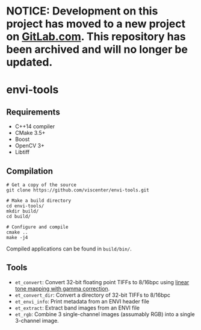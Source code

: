 # NOTICE: Development on this project has moved to a new project on [GitLab.com](https://gitlab.com/educelab/envi-tools). This repository has been archived and will no longer be updated.

# envi-tools

## Requirements
- C++14 compiler
- CMake 3.5+
- Boost
- OpenCV 3+
- Libtiff

## Compilation
```shell
# Get a copy of the source
git clone https://github.com/viscenter/envi-tools.git

# Make a build directory
cd envi-tools/
mkdir build/
cd build/

# Configure and compile
cmake ..
make -j4
```

Compiled applications can be found in `build/bin/`.

## Tools
- `et_convert`: Convert 32-bit floating point TIFFs to 8/16bpc using [linear tone mapping with gamma correction](https://docs.opencv.org/3.4/d6/df5/group__photo__hdr.html#gabcbd653140b93a1fa87ccce94548cd0d).
- `et_convert_dir`: Convert a directory of 32-bit TIFFs to 8/16bpc
- `et_envi_info`: Print metadata from an ENVI header file
- `et_extract`: Extract band images from an ENVI file
- `et_rgb`: Combine 3 single-channel images (assumably RGB) into a single 3-channel image.
